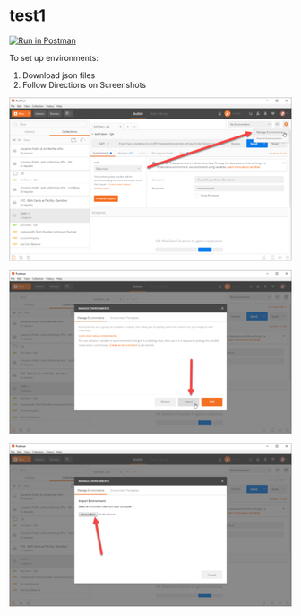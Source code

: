 # test1

[![Run in Postman](https://run.pstmn.io/button.svg)](https://app.getpostman.com/run-collection/277224d309544157a830)

To set up environments:

1. Download json files
2. Follow Directions on Screenshots

![Manage_Environments](./Manage_Environments.png)

![Import](./Import.png)

![CHoose_Files](./Choose_Files.png)
